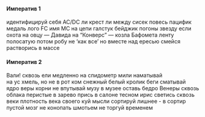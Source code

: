 #### Императив 1

идентифицируй себя
AC/DC ли крест ли
между сисек повесь
пацифик медаль
лого FC 
имя MC 
на цепи галстук бейджик погоны
звезду
если охота
на овцу — Давида 
на “Конверс” — козла Бафомета 
ленту полосатую потом робу
не ‘как все’ но вместе 
над ересью смейся 
растворись в массе

#### Императив 2

Вали!
сквозь ели медленно 
на спидометр мили
наматывай  
на ус хмель, но не 
в рот 
ком снежный белый
кролик беги сматывай
ядро веры
корни не впутывай
музу
в музее оставь 
бедро Венеры
сквозь облака перистые
в зарево прись
в салоне тесном
ирис светись сквозь веки 
плотность 
века своего
куй
мысли сортируй
лишнее - в сортир
пустой мозг 
не конопать 
шмотьем
не торгуй 
временем
